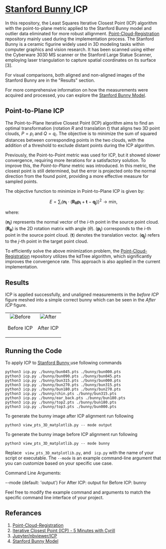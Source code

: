 # <a href="http://graphics.stanford.edu/data/3Dscanrep/"> Stanford Bunny </a> ICP

In this repository, the Least Squares Iterative Closest Point (ICP) algorithm with the point-to-plane metric applied to the Stanford Bunny model and outlier data eliminated for more robust allignment. <a href="https://github.com/ReillyBova/Point-Cloud-Registration/tree/master">Point-Cloud-Registration</a> repository mainly used during the implementation process. 
The Stanford Bunny is a ceramic figurine widely used in 3D modeling tasks within computer graphics and vision research. It has been scanned using either the Cyberware 3030 MS scanner or the Stanford Large Statue Scanner, employing laser triangulation to capture spatial coordinates on its surface [3].

For visual comparisons,  both aligned and non-aligned images of the Stanford Bunny are in the "Results" section.

For more comprehensive information on how the measurements were acquired and processed, you can explore the <a href="http://graphics.stanford.edu/data/3Dscanrep/">Stanford Bunny Model</a>.



## Point-to-Plane ICP

The Point-to-Plane Iterative Closest Point (ICP) algorithm aims to find an optimal transformation (rotation $R$ and translation $t$) that aligns two 3D point clouds, $P={p_i}$ and $Q={q_i}$. The objective is to minimize the sum of squared distances between corresponding points in the two clouds, with the addition of a threshold to exclude distant points during the ICP algorithm.

Previously, the Point-to-Point metric was used for ICP, but it showed slower convergence, requiring more iterations for a satisfactory solution. To improve this, the *Point-to-Plane* metric was introduced. In this metric, the closest point is still determined, but the error is projected onto the normal direction from the found point, providing a more effective measure for sampled points.

The objective function to minimize in Point-to-Plane ICP is given by:

$$E = \sum_i \left(\mathbf{n_i} \cdot \left(\mathbf{R_\theta} \mathbf{p_i} + \mathbf{t} - \mathbf{q_j}\right)\right)^2 \rightarrow \mathrm{min},$$

where:

$(\mathbf{n_i})$ represents the normal vector of the $i$-th point in the source point cloud.
$(\mathbf{R_\theta})$ is the 2D rotation matrix with angle $(\theta)$.
$(\mathbf{p_i})$ corresponds to the $i$-th point in the source point cloud.
$(\mathbf{t})$ denotes the translation vector.
$(\mathbf{q_j})$ refers to the $j$-th point in the target point cloud.

To efficiently solve the above minimization problem, the <a href="https://github.com/ReillyBova/Point-Cloud-Registration/tree/master">Point-Cloud-Registration</a> repository utilizes the kdTree algorithm, which significantly improves the convergence rate. This approach is also applied in the current implementation.




## Results

ICP is applied successfully, and unaligned measurements in the *before ICP* figure  meshed into a simple correct bunny which can be seen in the *After ICP* figure.

<table>
  <tr>
    <td align="center">
      <img src="https://github.com/baturalpguven/Stanford_Bunny_ICP/assets/77858949/aa91c3cf-4a26-4d56-90f9-526bd6351844" alt="Before" >
      <p>Before ICP</p>
    </td>
    <td align="center">
      <img src=https://github.com/baturalpguven/Stanford_Bunny_ICP/assets/77858949/2a69f220-448b-4bff-b03d-23a137a9df61" alt="After" >
      <p>After ICP</p>
    </td>
  </tr>
</table>


## Running the Code
To apply ICP to <a href="http://graphics.stanford.edu/data/3Dscanrep/"> Stanford Bunny </a> use following commands

```
python3 icp.py ./bunny/bun045.pts ./bunny/bun000.pts
python3 icp.py ./bunny/bun090.pts ./bunny/bun045.pts
python3 icp.py ./bunny/bun315.pts ./bunny/bun000.pts
python3 icp.py ./bunny/bun270.pts ./bunny/bun315.pts
python3 icp.py ./bunny/bun180.pts ./bunny/bun270.pts
python3 icp.py ./bunny/chin.pts ./bunny/bun315.pts
python3 icp.py ./bunny/ear_back.pts ./bunny/bun180.pts
python3 icp.py ./bunny/top2.pts ./bunny/bun180.pts
python3 icp.py ./bunny/top3.pts ./bunny/bun000.pts

```

To generate the bunny image after ICP alignment run following

```
python3 view_pts_3D_matplotlib.py -- mode output
```

To generate the bunny image before ICP alignment run following
```
python3 view_pts_3D_matplotlib.py -- mode bunny
```


Replace ` view_pts_3D_matplotlib.py`, and ` icp.py` with the name of your script or executable. The `--mode` is an example command-line argument that you can customize based on your specific use case.

Command Line Arguments:

--mode <str> (default: 'output')
    For After ICP: output for Before ICP: bunny


Feel free to modify the example command and arguments to match the specific command line interface of your project.



## Referances

1. <a href="https://github.com/ReillyBova/Point-Cloud-Registration/tree/master"> Point-Cloud-Registration </a>
2. <a href="https://www.youtube.com/watch?v=QWDM4cFdKrE"> Iterative Closest Point (ICP) - 5 Minutes with Cyrill </a>
3. <a href="https://nbviewer.org/github/niosus/notebooks/blob/master/icp.ipynb"> Jupyter/nbviewer/ICP </a>
4. <a href="http://graphics.stanford.edu/data/3Dscanrep/">Stanford Bunny Model</a>







